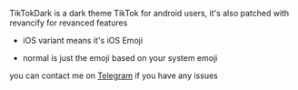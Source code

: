 TikTokDark is a dark theme TikTok for android users, it's also patched with revancify for revanced features
- iOS variant means it's iOS Emoji

- normal is just the emoji based on your system emoji

you can contact me on [Telegram](https://t.me/protoo15)   if you have any issues
